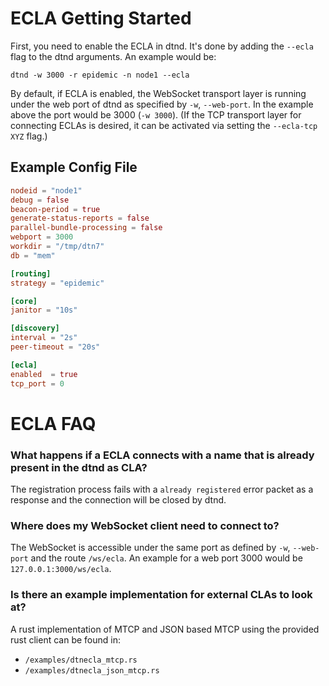 # ECLA Getting Started

First, you need to enable the ECLA in dtnd. It's done by adding the ``--ecla`` flag to the dtnd arguments. An example would be:

```
dtnd -w 3000 -r epidemic -n node1 --ecla
```

By default, if ECLA is enabled, the WebSocket transport layer is running under the web port of dtnd as specified by ``-w``, ``--web-port``.
In the example above the port would be 3000 (``-w 3000``).
(If the TCP transport layer for connecting ECLAs is desired, it can be activated via setting the ``--ecla-tcp XYZ`` flag.)

## Example Config File

```toml
nodeid = "node1"
debug = false
beacon-period = true
generate-status-reports = false
parallel-bundle-processing = false
webport = 3000
workdir = "/tmp/dtn7"
db = "mem"

[routing]
strategy = "epidemic"

[core]
janitor = "10s"

[discovery]
interval = "2s"
peer-timeout = "20s"

[ecla]
enabled  = true
tcp_port = 0
```


# ECLA FAQ

### What happens if a ECLA connects with a name that is already present in the dtnd as CLA?

The registration process fails with a ``already registered`` error packet as a response and the connection will be closed by dtnd.

### Where does my WebSocket client need to connect to?

The WebSocket is accessible under the same port as defined by ``-w``, ``--web-port`` and the route ``/ws/ecla``. An example for a web port 3000 would be ``127.0.0.1:3000/ws/ecla``.

### Is there an example implementation for external CLAs to look at?

A rust implementation of MTCP and JSON based MTCP using the provided rust client can be found in:
- ``/examples/dtnecla_mtcp.rs``
- ``/examples/dtnecla_json_mtcp.rs``
